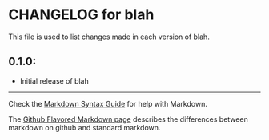 # CHANGELOG for blah

This file is used to list changes made in each version of blah.

## 0.1.0:

* Initial release of blah

- - -
Check the [Markdown Syntax Guide](http://daringfireball.net/projects/markdown/syntax) for help with Markdown.

The [Github Flavored Markdown page](http://github.github.com/github-flavored-markdown/) describes the differences between markdown on github and standard markdown.
